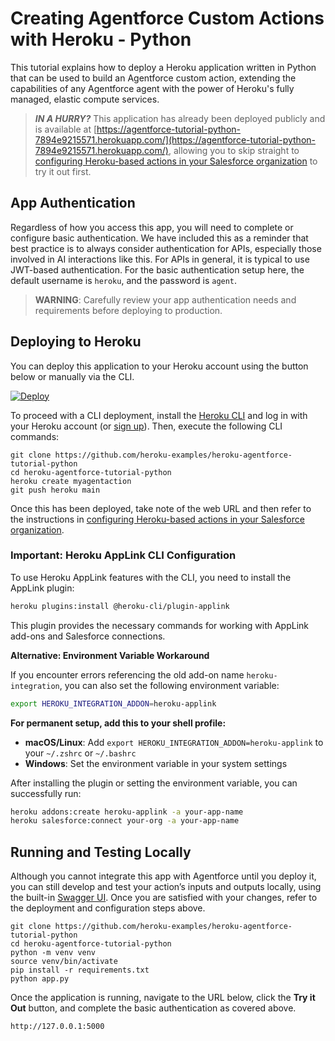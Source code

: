 
Creating Agentforce Custom Actions with Heroku - Python
========================================================


This tutorial explains how to deploy a Heroku application written in Python that can be used to build an Agentforce custom action, extending the capabilities of any Agentforce agent with the power of Heroku's fully managed, elastic compute services.

> **_IN A HURRY?_** This application has already been deployed publicly and is available at [https://agentforce-tutorial-python-7894e9215571.herokuapp.com/](https://agentforce-tutorial-python-7894e9215571.herokuapp.com/), allowing you to skip straight to [configuring Heroku-based actions in your Salesforce organization](https://github.com/heroku-examples/heroku-agentforce-tutorial?tab=readme-ov-file#step-2---creating-a-named-credential) to try it out first.

App Authentication
------------------

Regardless of how you access this app, you will need to complete or configure basic authentication. We have included this as a reminder that best practice is to always consider authentication for APIs, especially those involved in AI interactions like this. For APIs in general, it is typical to use JWT-based authentication. For the basic authentication setup here, the default username is `heroku`, and the password is `agent`.

> **WARNING**: Carefully review your app authentication needs and requirements before deploying to production.

Deploying to Heroku
-------------------

You can deploy this application to your Heroku account using the button below or manually via the CLI.

[![Deploy](https://www.herokucdn.com/deploy/button.svg)](https://heroku.com/deploy?template=https://github.com/heroku-examples/heroku-agentforce-tutorial-python)

To proceed with a CLI deployment, install the [Heroku CLI](https://devcenter.heroku.com/articles/heroku-cli) and log in with your Heroku account (or [sign up](https://signup.heroku.com/)). Then, execute the following CLI commands:

```
git clone https://github.com/heroku-examples/heroku-agentforce-tutorial-python
cd heroku-agentforce-tutorial-python
heroku create myagentaction
git push heroku main
```

Once this has been deployed, take note of the web URL and then refer to the instructions in [configuring Heroku-based actions in your Salesforce organization](https://github.com/heroku-examples/heroku-agentforce-tutorial?tab=readme-ov-file#step-2---creating-a-named-credential).

### Important: Heroku AppLink CLI Configuration

To use Heroku AppLink features with the CLI, you need to install the AppLink plugin:

```bash
heroku plugins:install @heroku-cli/plugin-applink
```

This plugin provides the necessary commands for working with AppLink add-ons and Salesforce connections.

**Alternative: Environment Variable Workaround**

If you encounter errors referencing the old add-on name `heroku-integration`, you can also set the following environment variable:

```bash
export HEROKU_INTEGRATION_ADDON=heroku-applink
```

**For permanent setup, add this to your shell profile:**
- **macOS/Linux**: Add `export HEROKU_INTEGRATION_ADDON=heroku-applink` to your `~/.zshrc` or `~/.bashrc`
- **Windows**: Set the environment variable in your system settings

After installing the plugin or setting the environment variable, you can successfully run:
```bash
heroku addons:create heroku-applink -a your-app-name
heroku salesforce:connect your-org -a your-app-name
```

Running and Testing Locally
---------------------------

Although you cannot integrate this app with Agentforce until you deploy it, you can still develop and test your action’s inputs and outputs locally, using the built-in [Swagger UI](https://swagger.io/tools/swagger-ui/). Once you are satisfied with your changes, refer to the deployment and configuration steps above.

```
git clone https://github.com/heroku-examples/heroku-agentforce-tutorial-python
cd heroku-agentforce-tutorial-python
python -m venv venv
source venv/bin/activate
pip install -r requirements.txt
python app.py
```

Once the application is running, navigate to the URL below, click the **Try it Out** button, and complete the basic authentication as covered above.

```
http://127.0.0.1:5000
```

